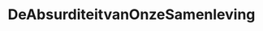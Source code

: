 ---
title: "DeAbsurditeitvanOnzeSamenleving"
image: "seewhatImean.jpg"
style:
    background: "#E88D67"
    color: "#fff"
---